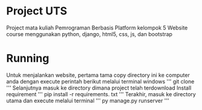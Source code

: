 # Project UTS

Project mata kuliah Pemrograman Berbasis Platform kelompok 5
Website course menggunakan python, django, html5, css, js, dan bootstrap

# Running
Untuk menjalankan website, pertama tama copy directory ini ke computer anda
dengan execute perintah berikut melalui terminal windows
'''
git clone
'''
Selanjutnya masuk ke directory dimana project telah terdownload
Install requirement
'''
pip install -r requirements. txt
'''
Terakhir, masuk ke directory utama dan execute melalui terminal
'''
py manage.py runserver
'''